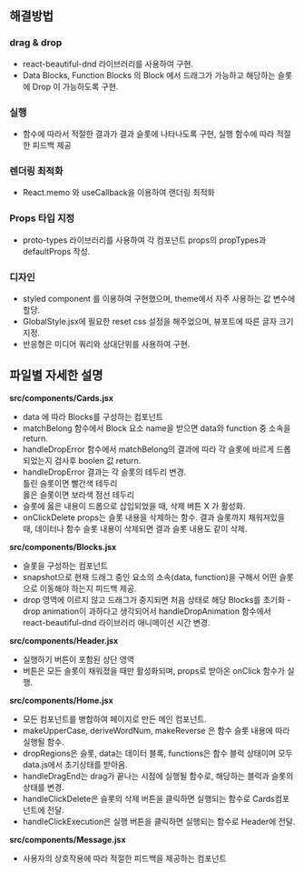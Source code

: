 ## 해결방법

### drag & drop
- react-beautiful-dnd 라이브러리를 사용하여 구현. 
- Data Blocks, Function Blocks 의 Block 에서 드래그가 가능하고 해당하는 슬롯에 Drop 이 가능하도록 구현.

### 실행
- 함수에 따라서 적절한 결과가 결과 슬롯에 나타나도록 구현, 실행 함수에 따라 적절한 피드백 제공

### 렌더링 최적화
- React.memo 와 useCallback을 이용하여 랜더링 최적화

### Props 타입 지정
- proto-types 라이브러리를 사용하여 각 컴포넌트 props의 propTypes과 defaultProps 작성.

### 디자인
- styled component 를 이용하여 구현했으며, theme에서 자주 사용하는 값 변수에 할당.
- GlobalStyle.jsx에 필요한 reset css 설정을 해주었으며, 뷰포트에 따른 글자 크기 지정.
- 반응형은 미디어 쿼리와 상대단위를 사용하여 구현.

## 파일별 자세한 설명

**src/components/Cards.jsx**
- data 에 따라 Blocks를 구성하는 컴포넌트
- matchBelong 함수에서 Block 요소 name을 받으면 data와 function 중 소속을 return.
- handleDropError 함수에서 matchBelong의 결과에 따라 각 슬롯에 바르게 드롭되었는지 검사후 boolen 값 return. 
- handleDropError 결과는 각 슬롯의 테두리 변경.<br/>
틀린 슬롯이면 빨간색 테두리<br/>
옳은 슬롯이면 보라색 점선 테두리
- 슬롯에 옳은 내용이 드롭으로 삽입되었을 때, 삭제 버튼 X 가 활성화.<br/>
- onClickDelete props는 슬롯 내용을 삭제하는 함수. 결과 슬롯까지 채워져있을 때, 데이터나 함수 슬롯 내용이 삭제되면 결과 슬롯 내용도 같이 삭제.

**src/components/Blocks.jsx**
- 슬롯을 구성하는 컴포넌트
- snapshot으로 현재 드래그 중인 요소의 소속(data, function)을 구해서 어떤 슬롯으로 이동해야 하는지 피드백 제공.
- drop 영역에 이르지 않고 드래그가 중지되면 처음 상태로 해당 Blocks를 초기화
-drop animation이  과하다고 생각되어서 handleDropAnimation 함수에서 react-beautiful-dnd 라이브러리 애니메이션 시간 변경.

**src/components/Header.jsx**
- 실행하기 버튼이 포함된 상단 영역
- 버튼은 모든 슬롯이 채워졌을 때만 활성화되며, props로 받아온 onClick 함수가 실행.

**src/components/Home.jsx**
- 모든 컴포넌트를 병합하여 페이지로 만든 메인 컴포넌트.
- makeUpperCase, deriveWordNum, makeReverse 은 함수 슬롯 내용에 따라 실행될 함수.
- dropRegions은 슬롯, data는 데이터 블록, functions은 함수 블럭 상태이며 모두 data.js에서 초기상태를 받아옴.
- handleDragEnd는 drag가 끝나는 시점에 실행될 함수로, 해당하는 블럭과 슬롯의 상태를 변경.
- handleClickDelete은 슬롯의 삭제 버튼을 클릭하면 실행되는 함수로 Cards컴포넌트에 전달.
- handleClickExecution은 실행 버튼을 클릭하면 실행되는 함수로 Header에 전달.

**src/components/Message.jsx**
- 사용자의 상호작용에 따라 적절한 피드백을 제공하는 컴포넌트
